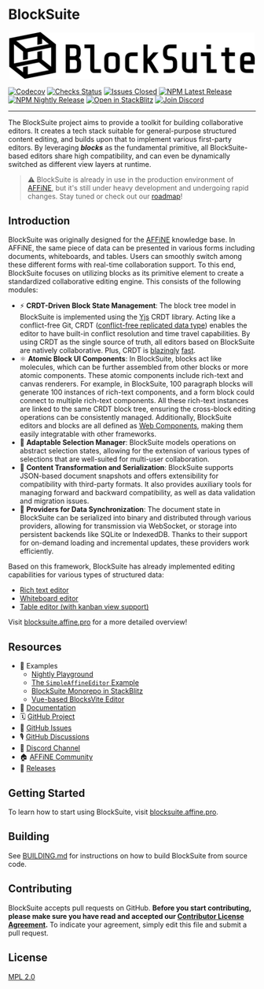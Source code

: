 # BlockSuite

<p align="center">
  <picture style="width: 500px">
    <source media="(prefers-color-scheme: light)" srcset="https://raw.githubusercontent.com/toeverything/blocksuite/master/assets/logo-and-name-h.svg" />
    <source media="(prefers-color-scheme: dark)" srcset="https://raw.githubusercontent.com/toeverything/blocksuite/master/assets/logo-and-name-h-white.svg" />
    <img src="https://raw.githubusercontent.com/toeverything/blocksuite/master/assets/logo-and-name-h.svg" width="500" alt="BlockSuite logo and name" />
  </picture>
</p>

[![Codecov](https://codecov.io/gh/toeverything/blocksuite/branch/master/graph/badge.svg?token=T86JYCDSMN)](https://codecov.io/gh/toeverything/blocksuite)
[![Checks Status](https://img.shields.io/github/checks-status/toeverything/blocksuite/master)](https://github.com/toeverything/blocksuite/actions?query=branch%3Amaster)
[![Issues Closed](https://img.shields.io/github/issues-closed/toeverything/blocksuite?color=6880ff)](https://github.com/toeverything/blocksuite/issues?q=is%3Aissue+is%3Aclosed)
[![NPM Latest Release](https://img.shields.io/npm/v/@blocksuite/store.svg?maxAge=300&color=6880ff)](./packages/store/package.json)
[![NPM Nightly Release](https://img.shields.io/npm/v/@blocksuite/editor/nightly?color=6880ff)](https://github.com/toeverything/blocksuite/actions/workflows/nightly-release.yml?query=branch%3Amaster)
[![Open in StackBlitz](https://img.shields.io/badge/open%20in-StackBlitz-black)](https://stackblitz.com/github/toeverything/blocksuite)
[![Join Discord](https://img.shields.io/discord/959027316334407691)](https://discord.gg/9vwSWmYYcZ)

---

The BlockSuite project aims to provide a toolkit for building collaborative editors. It creates a tech stack suitable for general-purpose structured content editing, and builds upon that to implement various first-party editors. By leveraging **_blocks_** as the fundamental primitive, all BlockSuite-based editors share high compatibility, and can even be dynamically switched as different view layers at runtime.

> ⚠️ BlockSuite is already in use in the production environment of [AFFiNE](https://github.com/toeverything/AFFiNE), but it's still under heavy development and undergoing rapid changes. Stay tuned or check out our [roadmap](https://github.com/orgs/toeverything/projects/10)!

## Introduction

BlockSuite was originally designed for the [AFFiNE](https://github.com/toeverything/AFFiNE) knowledge base. In AFFiNE, the same piece of data can be presented in various forms including documents, whiteboards, and tables. Users can smoothly switch among these different forms with real-time collaboration support. To this end, BlockSuite focuses on utilizing blocks as its primitive element to create a standardized collaborative editing engine. This consists of the following modules:

- ⚡️ **CRDT-Driven Block State Management**: The block tree model in BlockSuite is implemented using the [Yjs](https://github.com/yjs/yjs) CRDT library. Acting like a conflict-free Git, CRDT ([conflict-free replicated data type](https://en.wikipedia.org/wiki/Conflict-free_replicated_data_type)) enables the editor to have built-in conflict resolution and time travel capabilities. By using CRDT as the single source of truth, all editors based on BlockSuite are natively collaborative. Plus, CRDT is [blazingly](https://josephg.com/blog/crdts-go-brrr/) [fast](https://blog.kevinjahns.de/are-crdts-suitable-for-shared-editing/).
- ⚛️ **Atomic Block UI Components**: In BlockSuite, blocks act like molecules, which can be further assembled from other blocks or more atomic components. These atomic components include rich-text and canvas renderers. For example, in BlockSuite, 100 paragraph blocks will generate 100 instances of rich-text components, and a form block could connect to multiple rich-text components. All these rich-text instances are linked to the same CRDT block tree, ensuring the cross-block editing operations can be consistently managed. Additionally, BlockSuite editors and blocks are all defined as [Web Components](https://developer.mozilla.org/en-US/docs/Web/API/Web_components), making them easily integratable with other frameworks.
- 🎨 **Adaptable Selection Manager**: BlockSuite models operations on abstract selection states, allowing for the extension of various types of selections that are well-suited for multi-user collaboration.
- 💾 **Content Transformation and Serialization**: BlockSuite supports JSON-based document snapshots and offers extensibility for compatibility with third-party formats. It also provides auxiliary tools for managing forward and backward compatibility, as well as data validation and migration issues.
- 📡 **Providers for Data Synchronization**: The document state in BlockSuite can be serialized into binary and distributed through various providers, allowing for transmission via WebSocket, or storage into persistent backends like SQLite or IndexedDB. Thanks to their support for on-demand loading and incremental updates, these providers work efficiently.

Based on this framework, BlockSuite has already implemented editing capabilities for various types of structured data:

- [Rich text editor](https://blocksuite-toeverything.vercel.app/starter/?init)
- [Whiteboard editor](https://blocksuite-toeverything.vercel.app/)
- [Table editor (with kanban view support)](https://blocksuite-toeverything.vercel.app/starter/?init=database)

Visit [blocksuite.affine.pro](https://blocksuite.affine.pro/blocksuite-overview.html) for a more detailed overview!

## Resources

- 🎁 Examples
  - [Nightly Playground](https://blocksuite-toeverything.vercel.app/starter/?init)
  - [The `SimpleAffineEditor` Example](https://blocksuite-toeverything.vercel.app/examples/basic/)
  - [BlockSuite Monorepo in StackBlitz](https://stackblitz.com/github/toeverything/blocksuite)
  - [Vue-based BlocksVite Editor](https://github.com/zuozijian3720/blocksvite)
- 🚧 [Documentation](https://blocksuite.affine.pro/blocksuite-overview.html)
- 🗓️ [GitHub Project](https://github.com/orgs/toeverything/projects/22)
- 📍 [GitHub Issues](https://github.com/toeverything/blocksuite/issues)
- 🎙️ [GitHub Discussions](https://github.com/toeverything/blocksuite/discussions)
- 💬 [Discord Channel](https://discord.gg/9vwSWmYYcZ)
- 🏠 [AFFiNE Community](https://community.affine.pro/c/open-development/)
- 🚀 [Releases](https://github.com/toeverything/blocksuite/releases)

## Getting Started

To learn how to start using BlockSuite, visit [blocksuite.affine.pro](https://blocksuite.affine.pro/getting-started.html).

## Building

See [BUILDING.md](BUILDING.md) for instructions on how to build BlockSuite from source code.

## Contributing

BlockSuite accepts pull requests on GitHub. **Before you start contributing, please make sure you have read and accepted our [Contributor License Agreement](https://github.com/toeverything/blocksuite/edit/master/.github/CLA.md).** To indicate your agreement, simply edit this file and submit a pull request.

## License

[MPL 2.0](./LICENSE)
